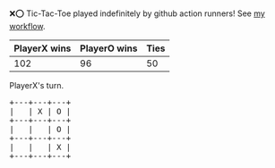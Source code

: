 :x::o: Tic-Tac-Toe played indefinitely by github action runners! See [my workflow](.github/workflows/play.yaml).

|PlayerX wins|PlayerO wins|Ties|
|-|-|-|
|102|96|50|

PlayerX's turn.

<pre>
+---+---+---+
|   | X | O |
+---+---+---+
|   |   | O |
+---+---+---+
|   |   | X |
+---+---+---+
</pre>